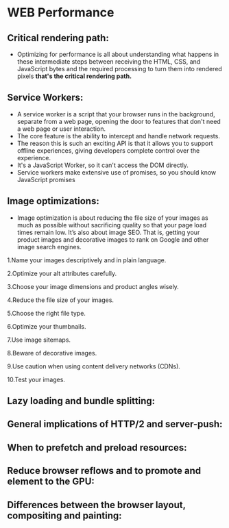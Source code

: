 # WEB Performance
## Critical rendering path:
* Optimizing for performance is all about understanding what happens in these intermediate steps between receiving the HTML, CSS, and JavaScript bytes and the required processing to turn them into rendered pixels **that's the critical rendering path.**
## Service Workers:
* A service worker is a script that your browser runs in the background, separate from a web page, opening the door to features that don't need a web page or user interaction. 
* The core feature is the ability to intercept and handle network requests.
* The reason this is such an exciting API is that it allows you to support offline experiences, giving developers complete control over the experience.
* It's a JavaScript Worker, so it can't access the DOM directly.
* Service workers make extensive use of promises, so you should know JavaScript promises
## Image optimizations:
* Image optimization is about reducing the file size of your images as much as possible without sacrificing quality so that your page load times remain low. It’s also about image SEO. That is, getting your product images and decorative images to rank on Google and other image search engines.

1.Name your images descriptively and in plain language.

2.Optimize your alt attributes carefully.

3.Choose your image dimensions and product angles wisely.

4.Reduce the file size of your images.

5.Choose the right file type.

6.Optimize your thumbnails.

7.Use image sitemaps.

8.Beware of decorative images.

9.Use caution when using content delivery networks (CDNs).

10.Test your images.

## Lazy loading and bundle splitting:
## General implications of HTTP/2 and server-push:
## When to prefetch and preload resources:
## Reduce browser reflows and to promote and element to the GPU:
## Differences between the browser layout, compositing and painting:

